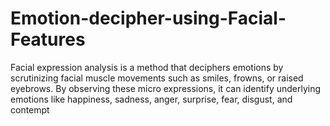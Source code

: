 # Emotion-decipher-using-Facial-Features
 Facial expression analysis is a method that deciphers emotions by scrutinizing facial muscle movements such as smiles, frowns, or raised eyebrows. By observing these micro expressions, it can identify underlying emotions like happiness, sadness, anger, surprise, fear, disgust, and contempt
